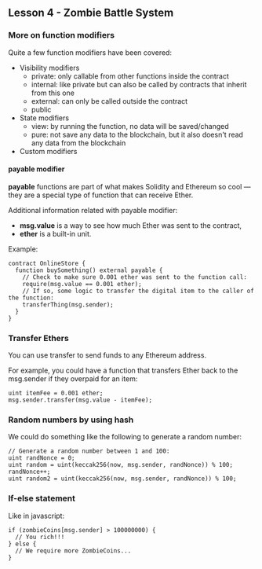 ## Lesson 4 - Zombie Battle System

### More on function modifiers

Quite a few function modifiers have been covered:
* Visibility modifiers
    * private: only callable from other functions inside the contract
    * internal: like private but can also be called by contracts that inherit from this one
    * external: can only be called outside the contract
    * public
* State modifiers
    * view: by running the function, no data will be saved/changed
    * pure: not save any data to the blockchain, but it also doesn't read any data from the blockchain
* Custom modifiers

#### payable modifier

**payable** functions are part of what makes Solidity and Ethereum so cool — they are a special type of function that can receive Ether.

Additional information related with payable modifier:
 * **msg.value** is a way to see how much Ether was sent to the contract,
 * **ether** is a built-in unit.

Example:
```
contract OnlineStore {
  function buySomething() external payable {
    // Check to make sure 0.001 ether was sent to the function call:
    require(msg.value == 0.001 ether);
    // If so, some logic to transfer the digital item to the caller of the function:
    transferThing(msg.sender);
  }
}
```

### Transfer Ethers

You can use transfer to send funds to any Ethereum address.

For example, you could have a function that transfers Ether back to the msg.sender if they overpaid for an item:
```
uint itemFee = 0.001 ether;
msg.sender.transfer(msg.value - itemFee);
```

### Random numbers by using hash

We could do something like the following to generate a random number:

```
// Generate a random number between 1 and 100:
uint randNonce = 0;
uint random = uint(keccak256(now, msg.sender, randNonce)) % 100;
randNonce++;
uint random2 = uint(keccak256(now, msg.sender, randNonce)) % 100;
```

### If-else statement

Like in javascript:
```
if (zombieCoins[msg.sender] > 100000000) {
  // You rich!!!
} else {
  // We require more ZombieCoins...
}
```